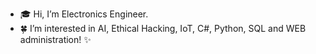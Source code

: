 - 🎓 Hi, I’m Electronics Engineer.
- 🍀 I’m interested in AI, Ethical Hacking, IoT, C#, Python, SQL and WEB administration! ✨

<!---
Engineer194/Engineer194 is a ✨ special ✨ repository because its `README.md` (this file) appears on your GitHub profile.
You can click the Preview link to take a look at your changes.
--->
